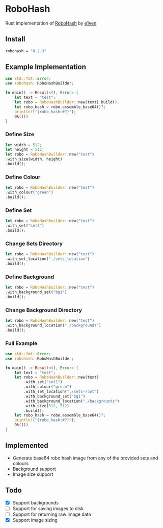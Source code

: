 # RoboHash

Rust implementation of [RoboHash](https://github.com/e1ven/Robohash/) by [e1ven](https://github.com/e1ven)

## Install

```bash
robohash = "0.2.3"
```

## Example Implementation

```rust
use std::fmt::Error;
use robohash::RoboHashBuilder;

fn main() -> Result<(), Error> {
    let text = "test";
    let robo = RoboHashBuilder::new(text).build();
    let robo_hash = robo.assemble_base64()?;
    println!("{robo_hash:#?}");
    Ok(())
}
````

### Define Size

```rust
let width = 512;
let height = 512;
let robo = RoboHashBuilder::new("test")
.with_size(width, height)
.build();
```

### Define Colour

```rust
let robo = RoboHashBuilder::new("test")
.with_colour("green")
.build();
```

### Define Set

```rust
let robo = RoboHashBuilder::new("test")
.with_set("set3")
.build();
```

### Change Sets Directory

```rust
let robo = RoboHashBuilder::new("test")
.with_set_location("./sets_location")
.build();
```

### Define Background

```rust
let robo = RoboHashBuilder::new("test")
.with_background_set("bg1")
.build();
```

### Change Background Directory

```rust
let robo = RoboHashBuilder::new("test")
.with_background_location("./backgrounds")
.build();
```

### Full Example

```rust
use std::fmt::Error;
use robohash::RoboHashBuilder;

fn main() -> Result<(), Error> {
    let text = "test";
    let robo = RoboHashBuilder::new(text)
        .with_set("set1")
        .with_colour("green")
        .with_set_location("./sets-root")
        .with_background_set("bg1")
        .with_background_location("./backgrounds")
        .with_size(512, 512)
        .build();
    let robo_hash = robo.assemble_base64()?;
    println!("{robo_hash:#?}");
    Ok(())
}
```

## Implemented

- Generate base64 robo hash image from any of the provided sets and colours
- Background support
- Image size support

## Todo

- [x] Support backgrounds
- [ ] Support for saving images to disk
- [ ] Support for returning raw image data
- [x] Support image sizing
